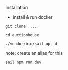 Installation
* install & run docker

```
git clone .....
```

```
cd auctionhouse
```

```
./vendor/bin/sail up -d
```
note: create an alias for this

```
sail npm run dev
```

